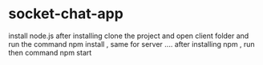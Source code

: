 # socket-chat-app
install node.js 
after installing clone the project and open client folder and run the command npm install , same for server ....
after installing npm , run then command npm start
